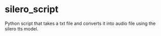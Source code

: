 # silero_script

Python script that takes a txt file and converts it into audio file using the silero tts model.

